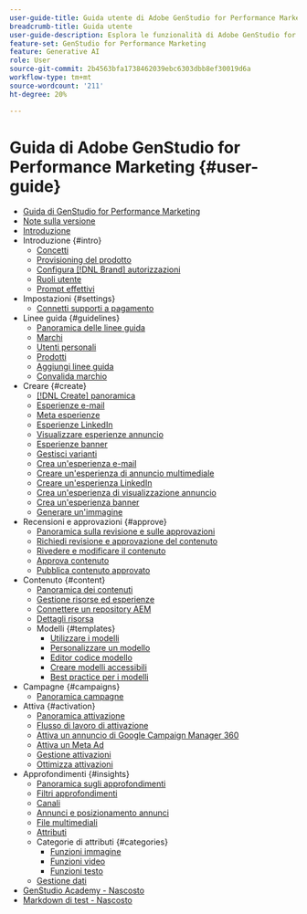 ```yaml
---
user-guide-title: Guida utente di Adobe GenStudio for Performance Marketing
breadcrumb-title: Guida utente
user-guide-description: Esplora le funzionalità di Adobe GenStudio for Performance Marketing. Scopri come creare rapidamente risorse sul brand, generare varianti e ottimizzare le esperienze.
feature-set: GenStudio for Performance Marketing
feature: Generative AI
role: User
source-git-commit: 2b4563bfa1738462039ebc6303dbb8ef30019d6a
workflow-type: tm+mt
source-wordcount: '211'
ht-degree: 20%

---
```



# Guida di Adobe GenStudio for Performance Marketing {#user-guide}

+ [Guida di GenStudio for Performance Marketing](home.md)
+ [Note sulla versione](release-notes.md)
+ [Introduzione](get-started.md)
+ Introduzione {#intro}
   + [Concetti](concepts.md)
   + [Provisioning del prodotto](product-provisioning.md)
   + [Configura [!DNL Brand] autorizzazioni](configure-brand-permissions.md)
   + [Ruoli utente](user-roles.md)
   + [Prompt effettivi](effective-prompts.md)
+ Impostazioni {#settings}
   + [Connetti supporti a pagamento](connectors/connect-channel.md)
+ Linee guida {#guidelines}
   + [Panoramica delle linee guida](guidelines/overview.md)
   + [Marchi](guidelines/brands.md)
   + [Utenti personali](guidelines/personas.md)
   + [Prodotti](guidelines/products.md)
   + [Aggiungi linee guida](guidelines/add-guidelines.md)
   + [Convalida marchio](guidelines/brand-validation.md)
+ Creare {#create}
   + [[!DNL Create] panoramica](create/overview.md)
   + [Esperienze e-mail](create/email-experiences.md)
   + [Meta esperienze](create/meta-experiences.md)
   + [Esperienze LinkedIn](create/linkedin-experiences.md)
   + [Visualizzare esperienze annuncio](create/display-ad-experiences.md)
   + [Esperienze banner](create/banner-experiences.md)
   + [Gestisci varianti](create/manage-variants.md)
   + [Crea un&#39;esperienza e-mail](create/create-email-experience.md)
   + [Creare un&#39;esperienza di annuncio multimediale](create/create-meta-ad.md)
   + [Creare un&#39;esperienza LinkedIn](create/create-linkedin.md)
   + [Crea un&#39;esperienza di visualizzazione annuncio](create/create-display-ad.md)
   + [Crea un&#39;esperienza banner](create/create-banner-experience.md)
   + [Generare un&#39;immagine](create/generate-assets.md)
+ Recensioni e approvazioni {#approve}
   + [Panoramica sulla revisione e sulle approvazioni](approvals/overview.md)
   + [Richiedi revisione e approvazione del contenuto](approvals/request-review.md)
   + [Rivedere e modificare il contenuto](approvals/review-and-edit.md)
   + [Approva contenuto](approvals/approve-content.md)
   + [Pubblica contenuto approvato](approvals/publish-content.md)
+ Contenuto {#content}
   + [Panoramica dei contenuti](content/overview.md)
   + [Gestione risorse ed esperienze](content/manage-assets.md)
   + [Connettere un repository AEM](content/connect-aem-repo.md)
   + [Dettagli risorsa](content/asset-details.md)
   + Modelli {#templates}
      + [Utilizzare i modelli](content/use-templates.md)
      + [Personalizzare un modello](content/customize-template.md)
      + [Editor codice modello](content/code-editor.md)
      + [Creare modelli accessibili](content/accessibility-for-templates.md)
      + [Best practice per i modelli](content/best-practices-for-templates.md)
+ Campagne {#campaigns}
   + [Panoramica campagne](campaigns/overview.md)
+ Attiva {#activation}
   + [Panoramica attivazione](activation/overview.md)
   + [Flusso di lavoro di attivazione](activation/create-activation.md)
   + [Attiva un annuncio di Google Campaign Manager 360](activation/activate-cm360-ad.md)
   + [Attiva un Meta Ad](activation/activate-meta-ad.md)
   + [Gestione attivazioni](activation/manage-activations.md)
   + [Ottimizza attivazioni](activation/troubleshooting.md)
+ Approfondimenti {#insights}
   + [Panoramica sugli approfondimenti](insights/overview.md)
   + [Filtri approfondimenti](insights/filter-views.md)
   + [Canali](insights/channels.md)
   + [Annunci e posizionamento annunci](insights/ads.md)
   + [File multimediali](insights/media.md)
   + [Attributi](insights/attributes.md)
   + Categorie di attributi {#categories}
      + [Funzioni immagine](insights/image-features.md)
      + [Funzioni video](insights/video-features.md)
      + [Funzioni testo](insights/text-features.md)
   + [Gestione dati](insights/data-management.md)
+ [GenStudio Academy - Nascosto](genstudioacademy.md)
+ [Markdown di test - Nascosto](test-markdown.md)
